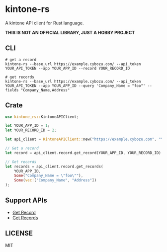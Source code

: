 # kintone-rs

A kintone API client for Rust language.

**THIS IS NOT AN OFFICIAL LIBRARY, JUST A HOBBY PROJECT**

## CLI

```
# get a record
kintone-rs --base_url https://example.cybozu.com/ --api_token YOUR_API_TOKEN --app YOUR_APP_ID --record YOUR_RECORD_ID

# get records
kintone-rs --base_url https://example.cybozu.com/ --api_token YOUR_API_TOKEN --app YOUR_APP_ID --query 'Company_Name = "foo"' --fields "Company_Name,Address"
```

## Crate

```rust
use kintone_rs::KintoneAPIClient;

let YOUR_APP_ID = 1;
let YOUR_RECORD_ID = 2;

let api_client = KintoneAPIClient::new("https://example.cybozu.com", "YOUR_API_TOKEN");

// Get a record
let record = api_client.record.get_record(YOUR_APP_ID, YOUR_RECORD_ID).expect("An error occured");

// Get records
let records = api_client.record.get_records(
    YOUR_APP_ID,
    Some("Company_Name = \"foo\""),
    Some(vec!["Company_Name", "Address"])
);
```

## Support APIs

- [Get Record](https://developer.kintone.io/hc/en-us/articles/213149287)
- [Get Records](https://developer.kintone.io/hc/en-us/articles/360019245194)

## LICENSE

MIT